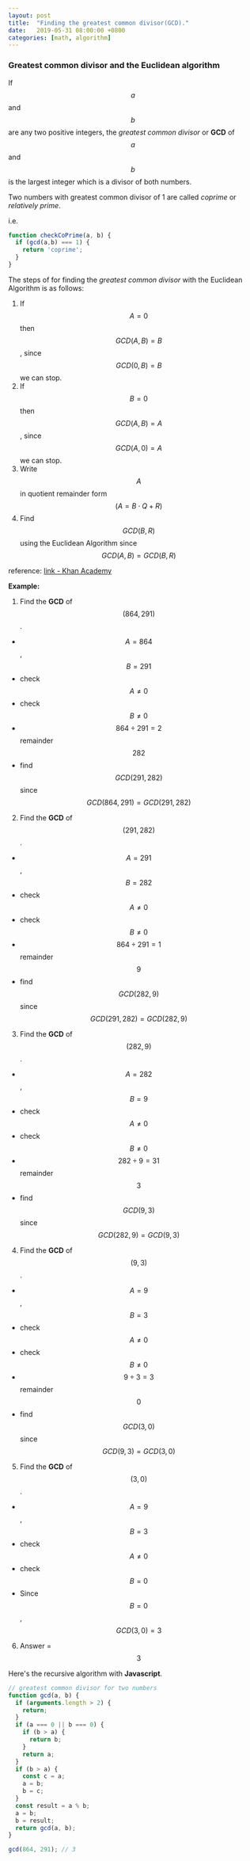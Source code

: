 ```yaml
---
layout: post
title:  "Finding the greatest common divisor(GCD)."
date:   2019-05-31 08:00:00 +0800
categories: [math, algorithm]
---
```


### Greatest common divisor and the Euclidean algorithm

If $$a$$ and $$b$$ are any two positive integers, the _greatest common divisor_ or **GCD** of $$a$$ and $$b$$ is the largest integer which is a divisor of both numbers.

Two numbers with greatest common divisor of 1 are called _coprime_ or _relatively prime_.

i.e.
```javascript
function checkCoPrime(a, b) {
  if (gcd(a,b) === 1) {
    return 'coprime';
  }
}
```

The steps of for finding the _greatest common divisor_ with the Euclidean Algorithm is as follows:

1. If $$A = 0$$ then $$GCD(A,B)=B$$, since $$GCD(0,B)=B$$ we can stop.
2. If $$B = 0$$ then $$GCD(A,B)=A$$, since $$GCD(A,0)=A$$ we can stop.
3. Write $$A$$ in quotient remainder form $$(A = B⋅Q + R)$$
4. Find $$GCD(B,R)$$ using the Euclidean Algorithm since $$GCD(A,B) = GCD(B,R)$$

reference: [link - Khan Academy](https://www.khanacademy.org/computing/computer-science/cryptography/modarithmetic/a/the-euclidean-algorithm)

**Example:**

1. Find the **GCD** of $$(864, 291)$$.
  * $$A = 864$$, $$B = 291$$
  * check $$A \neq 0$$
  * check $$B \neq 0$$
  * $$864 \div 291 = 2$$ remainder $$282$$
  * find $$GCD(291, 282)$$ since $$GCD(864, 291) = GCD(291, 282)$$
2. Find the **GCD** of $$(291, 282)$$.
  * $$A = 291$$, $$B = 282$$
  * check $$A \neq 0$$
  * check $$B \neq 0$$
  * $$864 \div 291 = 1$$ remainder $$9$$
  * find $$GCD(282, 9)$$ since $$GCD(291, 282) = GCD(282, 9)$$
3. Find the **GCD** of $$(282, 9)$$.
  * $$A = 282$$, $$B = 9$$
  * check $$A \neq 0$$
  * check $$B \neq 0$$
  * $$282 \div 9 = 31$$ remainder $$3$$
  * find $$GCD(9, 3)$$ since $$GCD(282, 9) = GCD(9, 3)$$
4. Find the **GCD** of $$(9, 3)$$.
  * $$A = 9$$, $$B = 3$$
  * check $$A \neq 0$$
  * check $$B \neq 0$$
  * $$9 \div 3 = 3$$ remainder $$0$$
  * find $$GCD(3, 0)$$ since $$GCD(9, 3) = GCD(3, 0)$$
5. Find the **GCD** of $$(3, 0)$$.
  * $$A = 9$$, $$B = 3$$
  * check $$A \neq 0$$
  * check $$B = 0$$
  * Since $$B = 0$$, $$GCD(3, 0) = 3$$
6. Answer = $$3$$


Here's the recursive algorithm with **Javascript**.

```javascript
// greatest common divisor for two numbers
function gcd(a, b) {
  if (arguments.length > 2) {
    return;
  }
  if (a === 0 || b === 0) {
    if (b > a) {
      return b;
    }
    return a;
  }
  if (b > a) {
    const c = a;
    a = b;
    b = c;
  }
  const result = a % b;
  a = b;
  b = result;
  return gcd(a, b);
}

gcd(864, 291); // 3
```
